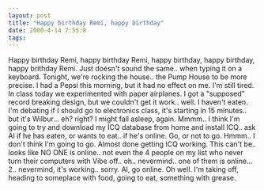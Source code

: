 ```yaml
---
layout: post
title: "Happy birthday Remi, happy birthday"
date: 2000-4-14 7:55:0
tags: 
---
```


Happy birthday Remi, happy birthday Remi, happy birthday, happy birthday, happy brithday Remi. Just doesn't sound the same.. when typing it on a keyboard. Tonight, we're rocking the house.. the Pump House to be more precise. I had a Pepsi this morning, but it had no effect on me. I'm still tired. In class today we experimented with paper airplanes. I got a "supposed" record breaking design, but we couldn't get it work.. well. I haven't eaten. I'm debating if I should go to electronics class, it's starting in 15 minutes.. but it's Wilbur... eh? right? I might fall asleep, again. Mmmm.. I think I'm going to try and download my ICQ database from home and install ICQ.. ask Al if he has eaten, or wants to eat.. if he's online. Go, or not to go. Hmmm.. I don't think I'm going to go. Almost done getting ICQ working. This can't be.. looks like NO ONE is online.. not even the 4 people on my list who never turn their computers with Vibe off.. oh.. nevermind.. one of them is online... 2.. nevermind, it's working.. sorry. Al, go online. Oh well. I'm taking off, heading to someplace with food, going to eat, something with grease.

